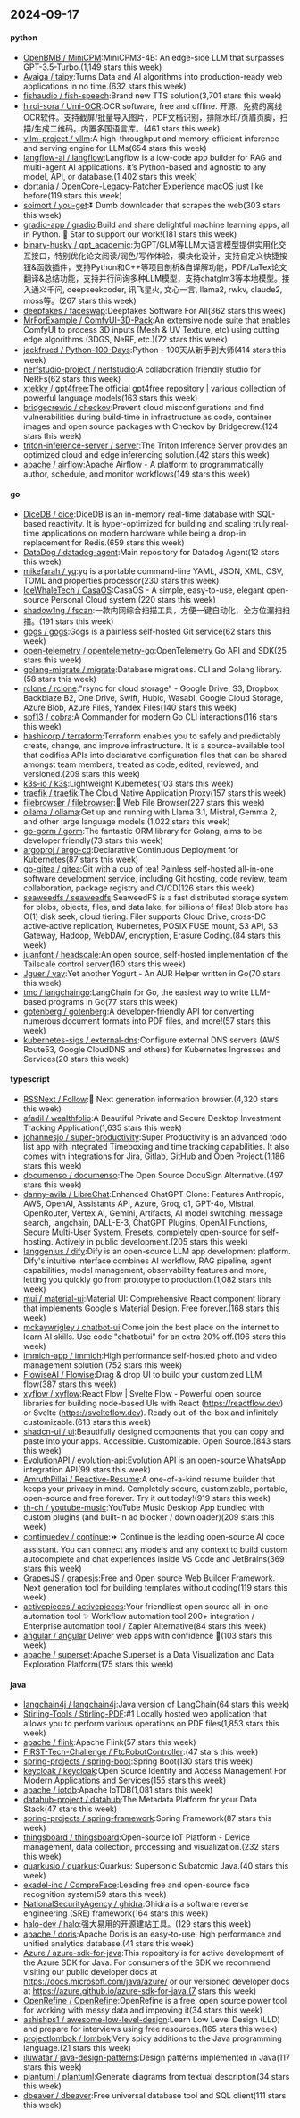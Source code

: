 ## 2024-09-17

#### python
* [OpenBMB / MiniCPM](https://github.com/OpenBMB/MiniCPM):MiniCPM3-4B: An edge-side LLM that surpasses GPT-3.5-Turbo.(1,149 stars this week)
* [Avaiga / taipy](https://github.com/Avaiga/taipy):Turns Data and AI algorithms into production-ready web applications in no time.(632 stars this week)
* [fishaudio / fish-speech](https://github.com/fishaudio/fish-speech):Brand new TTS solution(3,701 stars this week)
* [hiroi-sora / Umi-OCR](https://github.com/hiroi-sora/Umi-OCR):OCR software, free and offline. 开源、免费的离线OCR软件。支持截屏/批量导入图片，PDF文档识别，排除水印/页眉页脚，扫描/生成二维码。内置多国语言库。(461 stars this week)
* [vllm-project / vllm](https://github.com/vllm-project/vllm):A high-throughput and memory-efficient inference and serving engine for LLMs(654 stars this week)
* [langflow-ai / langflow](https://github.com/langflow-ai/langflow):Langflow is a low-code app builder for RAG and multi-agent AI applications. It’s Python-based and agnostic to any model, API, or database.(1,402 stars this week)
* [dortania / OpenCore-Legacy-Patcher](https://github.com/dortania/OpenCore-Legacy-Patcher):Experience macOS just like before(119 stars this week)
* [soimort / you-get](https://github.com/soimort/you-get):⏬ Dumb downloader that scrapes the web(303 stars this week)
* [gradio-app / gradio](https://github.com/gradio-app/gradio):Build and share delightful machine learning apps, all in Python. 🌟 Star to support our work!(181 stars this week)
* [binary-husky / gpt_academic](https://github.com/binary-husky/gpt_academic):为GPT/GLM等LLM大语言模型提供实用化交互接口，特别优化论文阅读/润色/写作体验，模块化设计，支持自定义快捷按钮&函数插件，支持Python和C++等项目剖析&自译解功能，PDF/LaTex论文翻译&总结功能，支持并行问询多种LLM模型，支持chatglm3等本地模型。接入通义千问, deepseekcoder, 讯飞星火, 文心一言, llama2, rwkv, claude2, moss等。(267 stars this week)
* [deepfakes / faceswap](https://github.com/deepfakes/faceswap):Deepfakes Software For All(362 stars this week)
* [MrForExample / ComfyUI-3D-Pack](https://github.com/MrForExample/ComfyUI-3D-Pack):An extensive node suite that enables ComfyUI to process 3D inputs (Mesh & UV Texture, etc) using cutting edge algorithms (3DGS, NeRF, etc.)(72 stars this week)
* [jackfrued / Python-100-Days](https://github.com/jackfrued/Python-100-Days):Python - 100天从新手到大师(414 stars this week)
* [nerfstudio-project / nerfstudio](https://github.com/nerfstudio-project/nerfstudio):A collaboration friendly studio for NeRFs(62 stars this week)
* [xtekky / gpt4free](https://github.com/xtekky/gpt4free):The official gpt4free repository | various collection of powerful language models(163 stars this week)
* [bridgecrewio / checkov](https://github.com/bridgecrewio/checkov):Prevent cloud misconfigurations and find vulnerabilities during build-time in infrastructure as code, container images and open source packages with Checkov by Bridgecrew.(124 stars this week)
* [triton-inference-server / server](https://github.com/triton-inference-server/server):The Triton Inference Server provides an optimized cloud and edge inferencing solution.(42 stars this week)
* [apache / airflow](https://github.com/apache/airflow):Apache Airflow - A platform to programmatically author, schedule, and monitor workflows(149 stars this week)

#### go
* [DiceDB / dice](https://github.com/DiceDB/dice):DiceDB is an in-memory real-time database with SQL-based reactivity. It is hyper-optimized for building and scaling truly real-time applications on modern hardware while being a drop-in replacement for Redis.(659 stars this week)
* [DataDog / datadog-agent](https://github.com/DataDog/datadog-agent):Main repository for Datadog Agent(12 stars this week)
* [mikefarah / yq](https://github.com/mikefarah/yq):yq is a portable command-line YAML, JSON, XML, CSV, TOML and properties processor(230 stars this week)
* [IceWhaleTech / CasaOS](https://github.com/IceWhaleTech/CasaOS):CasaOS - A simple, easy-to-use, elegant open-source Personal Cloud system.(220 stars this week)
* [shadow1ng / fscan](https://github.com/shadow1ng/fscan):一款内网综合扫描工具，方便一键自动化、全方位漏扫扫描。(191 stars this week)
* [gogs / gogs](https://github.com/gogs/gogs):Gogs is a painless self-hosted Git service(62 stars this week)
* [open-telemetry / opentelemetry-go](https://github.com/open-telemetry/opentelemetry-go):OpenTelemetry Go API and SDK(25 stars this week)
* [golang-migrate / migrate](https://github.com/golang-migrate/migrate):Database migrations. CLI and Golang library.(58 stars this week)
* [rclone / rclone](https://github.com/rclone/rclone):"rsync for cloud storage" - Google Drive, S3, Dropbox, Backblaze B2, One Drive, Swift, Hubic, Wasabi, Google Cloud Storage, Azure Blob, Azure Files, Yandex Files(140 stars this week)
* [spf13 / cobra](https://github.com/spf13/cobra):A Commander for modern Go CLI interactions(116 stars this week)
* [hashicorp / terraform](https://github.com/hashicorp/terraform):Terraform enables you to safely and predictably create, change, and improve infrastructure. It is a source-available tool that codifies APIs into declarative configuration files that can be shared amongst team members, treated as code, edited, reviewed, and versioned.(209 stars this week)
* [k3s-io / k3s](https://github.com/k3s-io/k3s):Lightweight Kubernetes(103 stars this week)
* [traefik / traefik](https://github.com/traefik/traefik):The Cloud Native Application Proxy(157 stars this week)
* [filebrowser / filebrowser](https://github.com/filebrowser/filebrowser):📂 Web File Browser(227 stars this week)
* [ollama / ollama](https://github.com/ollama/ollama):Get up and running with Llama 3.1, Mistral, Gemma 2, and other large language models.(1,022 stars this week)
* [go-gorm / gorm](https://github.com/go-gorm/gorm):The fantastic ORM library for Golang, aims to be developer friendly(73 stars this week)
* [argoproj / argo-cd](https://github.com/argoproj/argo-cd):Declarative Continuous Deployment for Kubernetes(87 stars this week)
* [go-gitea / gitea](https://github.com/go-gitea/gitea):Git with a cup of tea! Painless self-hosted all-in-one software development service, including Git hosting, code review, team collaboration, package registry and CI/CD(126 stars this week)
* [seaweedfs / seaweedfs](https://github.com/seaweedfs/seaweedfs):SeaweedFS is a fast distributed storage system for blobs, objects, files, and data lake, for billions of files! Blob store has O(1) disk seek, cloud tiering. Filer supports Cloud Drive, cross-DC active-active replication, Kubernetes, POSIX FUSE mount, S3 API, S3 Gateway, Hadoop, WebDAV, encryption, Erasure Coding.(84 stars this week)
* [juanfont / headscale](https://github.com/juanfont/headscale):An open source, self-hosted implementation of the Tailscale control server(160 stars this week)
* [Jguer / yay](https://github.com/Jguer/yay):Yet another Yogurt - An AUR Helper written in Go(70 stars this week)
* [tmc / langchaingo](https://github.com/tmc/langchaingo):LangChain for Go, the easiest way to write LLM-based programs in Go(77 stars this week)
* [gotenberg / gotenberg](https://github.com/gotenberg/gotenberg):A developer-friendly API for converting numerous document formats into PDF files, and more!(57 stars this week)
* [kubernetes-sigs / external-dns](https://github.com/kubernetes-sigs/external-dns):Configure external DNS servers (AWS Route53, Google CloudDNS and others) for Kubernetes Ingresses and Services(20 stars this week)

#### typescript
* [RSSNext / Follow](https://github.com/RSSNext/Follow):🧡 Next generation information browser.(4,320 stars this week)
* [afadil / wealthfolio](https://github.com/afadil/wealthfolio):A Beautiful Private and Secure Desktop Investment Tracking Application(1,635 stars this week)
* [johannesjo / super-productivity](https://github.com/johannesjo/super-productivity):Super Productivity is an advanced todo list app with integrated Timeboxing and time tracking capabilities. It also comes with integrations for Jira, Gitlab, GitHub and Open Project.(1,186 stars this week)
* [documenso / documenso](https://github.com/documenso/documenso):The Open Source DocuSign Alternative.(497 stars this week)
* [danny-avila / LibreChat](https://github.com/danny-avila/LibreChat):Enhanced ChatGPT Clone: Features Anthropic, AWS, OpenAI, Assistants API, Azure, Groq, o1, GPT-4o, Mistral, OpenRouter, Vertex AI, Gemini, Artifacts, AI model switching, message search, langchain, DALL-E-3, ChatGPT Plugins, OpenAI Functions, Secure Multi-User System, Presets, completely open-source for self-hosting. Actively in public development.(205 stars this week)
* [langgenius / dify](https://github.com/langgenius/dify):Dify is an open-source LLM app development platform. Dify's intuitive interface combines AI workflow, RAG pipeline, agent capabilities, model management, observability features and more, letting you quickly go from prototype to production.(1,082 stars this week)
* [mui / material-ui](https://github.com/mui/material-ui):Material UI: Comprehensive React component library that implements Google's Material Design. Free forever.(168 stars this week)
* [mckaywrigley / chatbot-ui](https://github.com/mckaywrigley/chatbot-ui):Come join the best place on the internet to learn AI skills. Use code "chatbotui" for an extra 20% off.(196 stars this week)
* [immich-app / immich](https://github.com/immich-app/immich):High performance self-hosted photo and video management solution.(752 stars this week)
* [FlowiseAI / Flowise](https://github.com/FlowiseAI/Flowise):Drag & drop UI to build your customized LLM flow(387 stars this week)
* [xyflow / xyflow](https://github.com/xyflow/xyflow):React Flow | Svelte Flow - Powerful open source libraries for building node-based UIs with React (https://reactflow.dev) or Svelte (https://svelteflow.dev). Ready out-of-the-box and infinitely customizable.(613 stars this week)
* [shadcn-ui / ui](https://github.com/shadcn-ui/ui):Beautifully designed components that you can copy and paste into your apps. Accessible. Customizable. Open Source.(843 stars this week)
* [EvolutionAPI / evolution-api](https://github.com/EvolutionAPI/evolution-api):Evolution API is an open-source WhatsApp integration API(99 stars this week)
* [AmruthPillai / Reactive-Resume](https://github.com/AmruthPillai/Reactive-Resume):A one-of-a-kind resume builder that keeps your privacy in mind. Completely secure, customizable, portable, open-source and free forever. Try it out today!(919 stars this week)
* [th-ch / youtube-music](https://github.com/th-ch/youtube-music):YouTube Music Desktop App bundled with custom plugins (and built-in ad blocker / downloader)(209 stars this week)
* [continuedev / continue](https://github.com/continuedev/continue):⏩ Continue is the leading open-source AI code assistant. You can connect any models and any context to build custom autocomplete and chat experiences inside VS Code and JetBrains(369 stars this week)
* [GrapesJS / grapesjs](https://github.com/GrapesJS/grapesjs):Free and Open source Web Builder Framework. Next generation tool for building templates without coding(119 stars this week)
* [activepieces / activepieces](https://github.com/activepieces/activepieces):Your friendliest open source all-in-one automation tool ✨ Workflow automation tool 200+ integration / Enterprise automation tool / Zapier Alternative(84 stars this week)
* [angular / angular](https://github.com/angular/angular):Deliver web apps with confidence 🚀(103 stars this week)
* [apache / superset](https://github.com/apache/superset):Apache Superset is a Data Visualization and Data Exploration Platform(175 stars this week)

#### java
* [langchain4j / langchain4j](https://github.com/langchain4j/langchain4j):Java version of LangChain(64 stars this week)
* [Stirling-Tools / Stirling-PDF](https://github.com/Stirling-Tools/Stirling-PDF):#1 Locally hosted web application that allows you to perform various operations on PDF files(1,853 stars this week)
* [apache / flink](https://github.com/apache/flink):Apache Flink(57 stars this week)
* [FIRST-Tech-Challenge / FtcRobotController](https://github.com/FIRST-Tech-Challenge/FtcRobotController):(47 stars this week)
* [spring-projects / spring-boot](https://github.com/spring-projects/spring-boot):Spring Boot(130 stars this week)
* [keycloak / keycloak](https://github.com/keycloak/keycloak):Open Source Identity and Access Management For Modern Applications and Services(155 stars this week)
* [apache / iotdb](https://github.com/apache/iotdb):Apache IoTDB(1,081 stars this week)
* [datahub-project / datahub](https://github.com/datahub-project/datahub):The Metadata Platform for your Data Stack(47 stars this week)
* [spring-projects / spring-framework](https://github.com/spring-projects/spring-framework):Spring Framework(87 stars this week)
* [thingsboard / thingsboard](https://github.com/thingsboard/thingsboard):Open-source IoT Platform - Device management, data collection, processing and visualization.(232 stars this week)
* [quarkusio / quarkus](https://github.com/quarkusio/quarkus):Quarkus: Supersonic Subatomic Java.(40 stars this week)
* [exadel-inc / CompreFace](https://github.com/exadel-inc/CompreFace):Leading free and open-source face recognition system(59 stars this week)
* [NationalSecurityAgency / ghidra](https://github.com/NationalSecurityAgency/ghidra):Ghidra is a software reverse engineering (SRE) framework(164 stars this week)
* [halo-dev / halo](https://github.com/halo-dev/halo):强大易用的开源建站工具。(129 stars this week)
* [apache / doris](https://github.com/apache/doris):Apache Doris is an easy-to-use, high performance and unified analytics database.(41 stars this week)
* [Azure / azure-sdk-for-java](https://github.com/Azure/azure-sdk-for-java):This repository is for active development of the Azure SDK for Java. For consumers of the SDK we recommend visiting our public developer docs at https://docs.microsoft.com/java/azure/ or our versioned developer docs at https://azure.github.io/azure-sdk-for-java.(7 stars this week)
* [OpenRefine / OpenRefine](https://github.com/OpenRefine/OpenRefine):OpenRefine is a free, open source power tool for working with messy data and improving it(34 stars this week)
* [ashishps1 / awesome-low-level-design](https://github.com/ashishps1/awesome-low-level-design):Learn Low Level Design (LLD) and prepare for interviews using free resources.(165 stars this week)
* [projectlombok / lombok](https://github.com/projectlombok/lombok):Very spicy additions to the Java programming language.(21 stars this week)
* [iluwatar / java-design-patterns](https://github.com/iluwatar/java-design-patterns):Design patterns implemented in Java(117 stars this week)
* [plantuml / plantuml](https://github.com/plantuml/plantuml):Generate diagrams from textual description(34 stars this week)
* [dbeaver / dbeaver](https://github.com/dbeaver/dbeaver):Free universal database tool and SQL client(111 stars this week)

